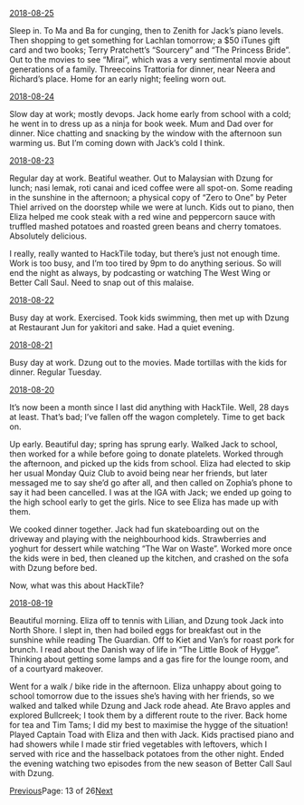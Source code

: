 [2018-08-25](/2018/08/25)

Sleep in. To Ma and Ba for cunging, then to Zenith for Jack’s piano levels. Then shopping to get something for Lachlan tomorrow; a $50 iTunes gift card and two books; Terry Pratchett’s “Sourcery” and “The Princess Bride”. Out to the movies to see “Mirai”, which was a very sentimental movie about generations of a family. Threecoins Trattoria for dinner, near Neera and Richard’s place. Home for an early night; feeling worn out.

[2018-08-24](/2018/08/24)

Slow day at work; mostly devops. Jack home early from school with a cold; he went in to dress up as a ninja for book week. Mum and Dad over for dinner. Nice chatting and snacking by the window with the afternoon sun warming us. But I’m coming down with Jack’s cold I think.

[2018-08-23](/2018/08/23)

Regular day at work. Beatiful weather. Out to Malaysian with Dzung for lunch; nasi lemak, roti canai and iced coffee were all spot-on. Some reading in the sunshine in the afternoon; a physical copy of “Zero to One” by Peter Thiel arrived on the doorstep while we were at lunch. Kids out to piano, then Eliza helped me cook steak with a red wine and peppercorn sauce with truffled mashed potatoes and roasted green beans and cherry tomatoes. Absolutely delicious.

I really, really wanted to HackTile today, but there’s just not enough time. Work is too busy, and I’m too tired by 9pm to do anything serious. So will end the night as always, by podcasting or watching The West Wing or Better Call Saul. Need to snap out of this malaise.

[2018-08-22](/2018/08/22)

Busy day at work. Exercised. Took kids swimming, then met up with Dzung at Restaurant Jun for yakitori and sake. Had a quiet evening.

[2018-08-21](/2018/08/21)

Busy day at work. Dzung out to the movies. Made tortillas with the kids for dinner. Regular Tuesday.

[2018-08-20](/2018/08/20)

It’s now been a month since I last did anything with HackTile. Well, 28 days at least. That’s bad; I’ve fallen off the wagon completely. Time to get back on.

Up early. Beautiful day; spring has sprung early. Walked Jack to school, then worked for a while before going to donate platelets. Worked through the afternoon, and picked up the kids from school. Eliza had elected to skip her usual Monday Quiz Club to avoid being near her friends, but later messaged me to say she’d go after all, and then called on Zophia’s phone to say it had been cancelled. I was at the IGA with Jack; we ended up going to the high school early to get the girls. Nice to see Eliza has made up with them.

We cooked dinner together. Jack had fun skateboarding out on the driveway and playing with the neighbourhood kids. Strawberries and yoghurt for dessert while watching “The War on Waste”. Worked more once the kids were in bed, then cleaned up the kitchen, and crashed on the sofa with Dzung before bed.

Now, what was this about HackTile?

[2018-08-19](/2018/08/19)

Beautiful morning. Eliza off to tennis with Lilian, and Dzung took Jack into North Shore. I slept in, then had boiled eggs for breakfast out in the sunshine while reading The Guardian. Off to Kiet and Van’s for roast pork for brunch. I read about the Danish way of life in “The Little Book of Hygge”. Thinking about getting some lamps and a gas fire for the lounge room, and of a courtyard makeover.

Went for a walk / bike ride in the afternoon. Eliza unhappy about going to school tomorrow due to the issues she’s having with her friends, so we walked and talked while Dzung and Jack rode ahead. Ate Bravo apples and explored Bullcreek; I took them by a different route to the river. Back home for tea and Tim Tams; I did my best to maximise the hygge of the situation! Played Captain Toad with Eliza and then with Jack. Kids practised piano and had showers while I made stir fried vegetables with leftovers, which I served with rice and the hasselback potatoes from the other night. Ended the evening watching two episodes from the new season of Better Call Saul with Dzung.

[Previous](/page12)Page: 13 of 26[Next](/page14)